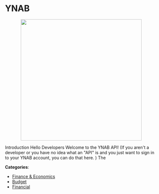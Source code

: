 # YNAB
<p align="center">
    <img width="400" src="https://raw.githubusercontent.com/apis-list/apis-list/apis/ynab/logo_256x256.png" />
</p>

Introduction Hello Developers Welcome to the YNAB API! (If you aren't a developer or you have no idea what an "API" is and you just want to sign in to your YNAB account, you can do that here. ) The



**Categories**:
- [Finance & Economics](https://github.com/apis-list/apis-list#finance-and-economics)
- [Budget](https://github.com/apis-list/apis-list#budget)
- [Financial](https://github.com/apis-list/apis-list#financial)






